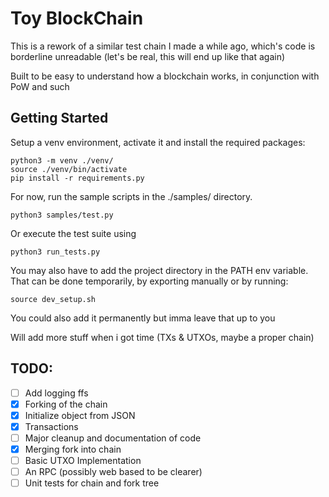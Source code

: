 # Toy BlockChain

This is a rework of a similar test chain I made a while ago, which's code is
borderline unreadable (let's be real, this will end up like that again)

Built to be easy to understand how a blockchain
works, in conjunction with PoW and such

## Getting Started

Setup a venv environment, activate it and install the required packages:

```
python3 -m venv ./venv/
source ./venv/bin/activate
pip install -r requirements.py
```

For now, run the sample scripts in the ./samples/ directory.

```
python3 samples/test.py
```

Or execute the test suite using 

```
python3 run_tests.py
```

You may also have to add the project directory in the PATH env variable.
That can be done temporarily, by exporting manually or by running:

```
source dev_setup.sh
```

You could also add it permanently but imma leave that up to you

Will add more stuff when i got time (TXs & UTXOs, maybe a proper chain)

## TODO:
- [ ] Add logging ffs
- [x] Forking of the chain
- [x] Initialize object from JSON
- [x] Transactions
- [ ] Major cleanup and documentation of code 
- [x] Merging fork into chain
- [ ] Basic UTXO Implementation
- [ ] An RPC (possibly web based to be clearer)
- [ ] Unit tests for chain and fork tree
